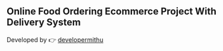## Online Food Ordering Ecommerce Project With Delivery System
Developed by 👉 <a href="http://mithu.epizy.com" target="_blank">developermithu</a>
